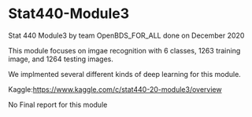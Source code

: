 # Stat440-Module3
Stat 440 Module3 by team OpenBDS_FOR_ALL done on December 2020

This module focuses on imgae recognition with 6 classes, 1263 training image, and 1264 testing images.

We implmented several different kinds of deep learning for this module.

Kaggle:https://www.kaggle.com/c/stat440-20-module3/overview

No Final report for this module
